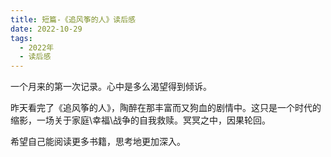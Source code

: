 ```yaml
---
title: 短篇-《追风筝的人》读后感
date: 2022-10-29
tags:
  - 2022年
  - 读后感
---
```


一个月来的第一次记录。心中是多么渴望得到倾诉。

昨天看完了《追风筝的人》，陶醉在那丰富而又狗血的剧情中。这只是一个时代的缩影，一场关于家庭\幸福\战争的自我救赎。冥冥之中，因果轮回。

希望自己能阅读更多书籍，思考地更加深入。
